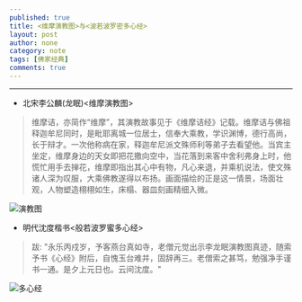 ```yaml
---
published: true
title: <维摩演教图>与<波若波罗密多心经> 
layout: post
author: none
category: note 
tags: [佛家经典]
comments: true 
---
```


---
- 北宋李公麟(龙眠)<维摩演教图>

> 维摩诘，亦简作“维摩”，其演教故事见于《维摩诘经》记载。维摩诘与佛祖释迦牟尼同时，是毗耶离城一位居士，信奉大乘教，学识渊博，德行高尚，长于辩才。一次他称病在家，释迦牟尼派文殊师利等弟子去看望他。当宾主坐定，维摩身边的天女即把花撒向空中，当花落到来客中舍利弗身上时，他慌忙用手去掸花，维摩即指出其心中有物，凡心来退，并乘机说法，使文殊诸人深为叹服，大乘佛教遂得以布扬。画面描绘的正是这一情景，场面壮观，人物塑造栩栩如生，床榻、器皿刻画精细入微。

![演教图](http://img0.ph.126.net/5-VYcN6wnkz0iF2Y0tMyHw==/6597191812447313800.jpg)

- 明代沈度楷书<般若波罗蜜多心经>

> 跋: "永乐丙戍岁，予客燕台真如寺，老僧元觉出示李龙眠演教图真迹，随索予书《心经》附后，自愧玉台难并，固辞再三。老僧索之甚笃，勉强净手谨书一通。是夕上元日也。云间沈度。"

![多心经](http://fansart.com/upload1/20160531/1464699898-0.jpg)


<!--more-->

<!-- 2. $$\downarrow$$ Sky
![Imgur](http://i.imgur.com/ztKdHDZ.jpg)
-->

<!--宓屽叆 video 
<iframe height=498 width=510 src="http://player.youku.com/embed/XMTY1MTI3NjMyNA==" frameborder=0 allowfullscreen></iframe>

<embed src="http://player.youku.com/player.php/Type/Folder/Fid/27690810/Ob/1/sid/XMTY1MTI3NjMyNA==/v.swf" quality="high" width="480" height="400" align="middle" allowScriptAccess="always" allowFullScreen="true" mode="transparent" type="application/x-shockwave-flash"></embed>

<video width="480" height="320" controls>
<source src="movie.mp4">
</video>
-->

<!-- insert audio
<audio src="http://sc.111ttt.com/up/mp3/314720/8F9F3E8438FE1581248E92B54A3C0AB5.mp3" controls="controls">
</audio>
-->

<!-- Insert pdf 
<iframe src="/pdf/mou.pdf" style="width:300px; height:100px;" frameborder="0"></iframe>
-->

<!-- insert pdf doc use google view
<iframe src="http://docs.google.com/gview?url=http://platinhom.github.io/pdf/mou.pdf&embedded=true" style="width:800px; height:1000px;" frameborder="0"></iframe>
-->
